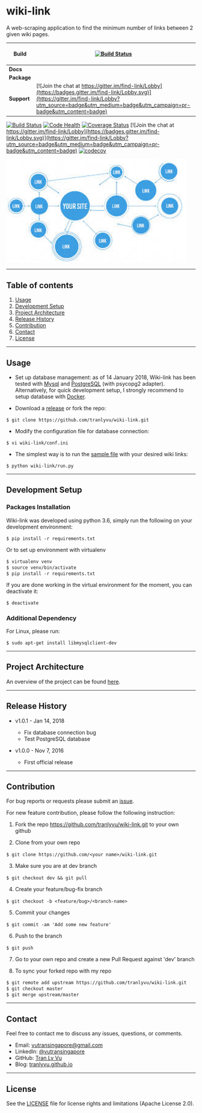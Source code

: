 # **wiki-link**

A web-scraping application to find the minimum number of links between 2 given wiki pages.


| Build | [![Build Status](https://travis-ci.org/tranlyvu/wiki-link.svg?branch=master)](https://travis-ci.org/tranlyvu/wiki-link) | [![Code Health](https://landscape.io/github/tranlyvu/wiki-link/master/landscape.svg?style=flat)](https://landscape.io/github/tranlyvu/wiki-link/master) | [![Coverage Status](https://coveralls.io/repos/github/tranlyvu/findLink/badge.svg?branch=master)](https://coveralls.io/github/tranlyvu/findLink?branch=master) | [![codecov](https://codecov.io/gh/tranlyvu/wiki-link/branch/dev/graph/badge.svg)](https://codecov.io/gh/tranlyvu/wiki-link) |
|---|---|---|---|---|	
|  **Docs**    | | | | |  
|  **Package** | | | | |
|  **Support** | [![Join the chat at https://gitter.im/find-link/Lobby](https://badges.gitter.im/find-link/Lobby.svg)](https://gitter.im/find-link/Lobby?utm_source=badge&utm_medium=badge&utm_campaign=pr-badge&utm_content=badge) | | | |


[![Build Status](https://travis-ci.org/tranlyvu/wiki-link.svg?branch=master)](https://travis-ci.org/tranlyvu/wiki-link) [![Code Health](https://landscape.io/github/tranlyvu/wiki-link/master/landscape.svg?style=flat)](https://landscape.io/github/tranlyvu/wiki-link/master) [![Coverage Status](https://coveralls.io/repos/github/tranlyvu/findLink/badge.svg?branch=master)](https://coveralls.io/github/tranlyvu/findLink?branch=master) [![Join the chat at https://gitter.im/find-link/Lobby](https://badges.gitter.im/find-link/Lobby.svg)](https://gitter.im/find-link/Lobby?utm_source=badge&utm_medium=badge&utm_campaign=pr-badge&utm_content=badge) [![codecov](https://codecov.io/gh/tranlyvu/wiki-link/branch/dev/graph/badge.svg)](https://codecov.io/gh/tranlyvu/wiki-link)

<img src="img/link.jpg" width="480" alt="Combined Image" />

---
Table of contents
---

1. [Usage](#Usage)
2. [Development Setup](#Development-Setup) 
3. [Project Architecture](#Project-Architecture)
4. [Release History](#Release-History)
5. [Contribution](#Contribution)
6. [Contact](#Contact)
7. [License](#License)

---
Usage
---

- Set up database management: as of 14 January 2018, Wiki-link has been tested with [Mysql](https://www.mysql.com/downloads/) and [PostgreSQL](https://www.postgresql.org/) (with psycopg2 adapter). Alternatively, for quick development setup, I strongly recommend to setup database with [Docker](https://www.docker.com/).

- Download a [release](https://github.com/tranlyvu/wiki-link/releases) or fork the repo: 

```
$ git clone https://github.com/tranlyvu/wiki-link.git
```

- Modify the configuration file for database connection:

```
$ vi wiki-link/conf.ini
```

- The simplest way is to run the [sample file](https://github.com/tranlyvu/wiki-link/blob/master/sample.py) with your desired wiki links:

```
$ python wiki-link/run.py
```

---
Development Setup
---

### Packages Installation

Wiki-link was developed using python 3.6, simply run the following on your development environment:

```
$ pip install -r requirements.txt
```


Or to set up environment with virtualenv

```
$ virtualenv venv
$ source venv/bin/activate
$ pip install -r requirements.txt
```

If you are done working in the virtual environment for the moment, you can deactivate it:

```
$ deactivate
```

### Additional Dependency 

For Linux, please run:

```
$ sudo apt-get install libmysqlclient-dev
```

---
Project Architecture
---

An overview of the project can be found [here](https://tranlyvu.github.io/BFS-and-a-simple-application/).

---
Release History
---

* v1.0.1 - Jan 14, 2018
	* Fix database connection bug
	* Test PostgreSQL database

* v1.0.0 - Nov 7, 2016 
    * First official release

---
Contribution
---

For bug reports or requests please submit an [issue](https://github.com/tranlyvu/wiki-link/issues).

For new feature contribution, please follow the following instruction:

1. Fork the repo https://github.com/tranlyvu/wiki-link.git to your own github

2. Clone from your own repo

`$ git clone https://github.com/<your name>/wiki-link.git`

3. Make sure you are at dev branch 

`$ git checkout dev && git pull`

4. Create your feature/bug-fix branch

`$ git checkout -b <feature/bug>/<branch-name>`

5. Commit your changes 

`$ git commit -am 'Add some new feature'`

6. Push to the branch 

`$ git push`

7. Go to your own repo and create a new Pull Request against 'dev' branch

8. To sync your forked repo with my repo

```
$ git remote add upstream https://github.com/tranlyvu/wiki-link.git
$ git checkout master
$ git merge upstream/master
```

---
Contact
---

Feel free to contact me to discuss any issues, questions, or comments.
*  Email: vutransingapore@gmail.com
*  Linkedln: [@vutransingapore](https://www.linkedin.com/in/tranlyvu/)
*  GitHub: [Tran Ly Vu](https://github.com/tranlyvu)
*  Blog: [tranlyvu.github.io](https://tranlyvu.github.io/)

---
License
---

See the [LICENSE](https://github.com/tranlyvu/wiki-link/blob/master/LICENSE) file for license rights and limitations (Apache License 2.0).

